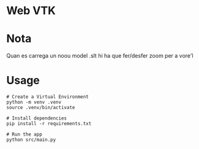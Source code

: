 # Web VTK

# Nota

Quan es carrega un noou model .slt hi ha que fer/desfer zoom per a vore'l

# Usage

```
# Create a Virtual Environment
python -m venv .venv
source .venv/bin/activate

# Install dependencies
pip install -r requirements.txt

# Run the app
python src/main.py
```
